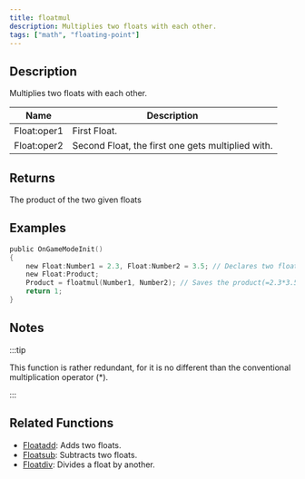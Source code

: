 ```yaml
---
title: floatmul
description: Multiplies two floats with each other.
tags: ["math", "floating-point"]
---
```


<LowercaseNote />

## Description

Multiplies two floats with each other.

| Name        | Description                                       |
| ----------- | ------------------------------------------------- |
| Float:oper1 | First Float.                                      |
| Float:oper2 | Second Float, the first one gets multiplied with. |

## Returns

The product of the two given floats

## Examples

```c
public OnGameModeInit()
{
    new Float:Number1 = 2.3, Float:Number2 = 3.5; // Declares two floats, Number1 (2.3) and Number2 (3.5)
    new Float:Product;
    Product = floatmul(Number1, Number2); // Saves the product(=2.3*3.5 = 8.05) of Number1 and Number2 in the float "Product"
    return 1;
}
```

## Notes

:::tip

This function is rather redundant, for it is no different than the conventional multiplication operator (\*).

:::

## Related Functions

- [Floatadd](Floatadd): Adds two floats.
- [Floatsub](Floatsub): Subtracts two floats.
- [Floatdiv](Floatdiv): Divides a float by another.

